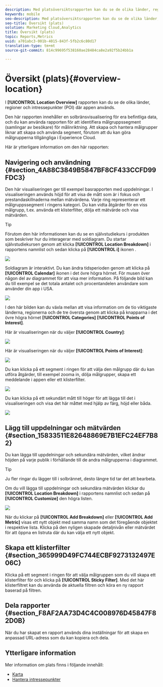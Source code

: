 ```yaml
---
description: Med platsöversiktsrapporten kan du se de olika länder, regioner och intressepunkter där appen används.
keywords: mobile
seo-description: Med platsöversiktsrapporten kan du se de olika länder, regioner och intressepunkter där appen används.
seo-title: Översikt (plats)
solution: Marketing Cloud,Analytics
title: Översikt (plats)
topic: Reports,Metrics
uuid: a701abc3-001b-4015-843f-5fb2c6c80d17
translation-type: tm+mt
source-git-commit: 814c99695f538160ae28484ca8e2a92f5b24bb1a

---
```



# Översikt (plats){#overview-location}

I **[!UICONTROL Location Overview]** rapporten kan du se de olika länder, regioner och intressepunkter (POI) där appen används.

Den här rapporten innehåller en solbränsvisualisering för era befintliga data, och du kan använda rapporten för att identifiera målgruppssegment (samlingar av besökare) för målinriktning. Att skapa och hantera målgrupper liknar att skapa och använda segment, förutom att du kan göra målgrupperna tillgängliga i Experience Cloud.

Här är ytterligare information om den här rapporten:

## Navigering och användning {#section_4A88C3849B5847BF8CF433CCFD99FDC3}

Den här visualiseringen ger till exempel basrapporten med uppdelningar. I visualiseringen används höjd för att visa de mått som är i fokus och prestandaskillnaderna mellan mätvärdena. Varje ring representerar ett målgruppssegment i ringens kategori. Du kan vidta åtgärder för en viss målgrupp, t.ex. använda ett klisterfilter, dölja ett mätvärde och visa mätvärden.

>[!TIP]
>
>Förutom den här informationen kan du se en självstudiekurs i produkten som beskriver hur du interagerar med soldiagram. Du startar självstudiekursen genom att klicka **[!UICONTROL Location Breakdown]** i rapportens namnlist och sedan klicka på **[!UICONTROL i]** ikonen .

![](assets/location.png)

Soldiagram är interaktivt. Du kan ändra tidsperioden genom att klicka på **[!UICONTROL Calendar]** ikonen i det övre högra hörnet. För musen över någon del av diagrammet för att visa mer information. På följande bild kan du till exempel se det totala antalet och procentandelen användare som använder din app i USA.

![](assets/location_mouse.png)

I den här bilden kan du växla mellan att visa information om de tio viktigaste länderna, regionerna och de tre översta genom att klicka på knapparna i det övre högra hörnet **[!UICONTROL Categories]** **[!UICONTROL Points of Interest]**.

Här är visualiseringen när du väljer **[!UICONTROL Country]**:

![](assets/location_countries.png)

Här är visualiseringen när du väljer **[!UICONTROL Points of Interest]**:

![](assets/location_poi.png)

Du kan klicka på ett segment i ringen för att välja den målgrupp där du kan utföra åtgärder, till exempel zooma in, dölja målgrupper, skapa ett meddelande i appen eller ett klisterfilter.

![](assets/location_aud.png)

Du kan klicka på ett sekundärt mått till höger för att lägga till det i visualiseringen och visa det här måttet med hjälp av färg, höjd eller båda.

![](assets/location_secondary.png)

## Lägg till uppdelningar och mätvärden {#section_15833511E82648869E7B1EFC24EF7B82}

Du kan lägga till uppdelningar och sekundära mätvärden, vilket ändrar höjden på varje publik i förhållande till de andra målgrupperna i diagrammet.

>[!TIP]
>
>Ju fler ringar du lägger till i solbrännet, desto längre tid tar det att bearbeta.

Om du vill lägga till uppdelningar och sekundära mätvärden klickar du **[!UICONTROL Location Breakdown]** i rapportens namnlist och sedan på **[!UICONTROL Customize]** den högra listen.

![](assets/location_rail.png)

När du klickar på **[!UICONTROL Add Breakdown]** eller **[!UICONTROL Add Metric]** visas ett nytt objekt med samma namn som det föregående objektet i respektive lista. Klicka på den nyligen skapade detaljnivån eller mätvärdet för att öppna en listruta där du kan välja ett nytt objekt.

## Skapa ett klisterfilter {#section_365999D49FC744ECBF9273132497E06C}

Klicka på ett segment i ringen för att välja målgruppen som du vill skapa ett klisterfilter för och klicka på **[!UICONTROL Sticky Filter]**. Med det här klisterfiltret kan du använda de aktuella filtren och köra en ny rapport baserad på filtren.

## Dela rapporter {#section_F8AF2AA73D4C4C008976D45847F82D0B}

När du har skapat en rapport används dina inställningar för att skapa en anpassad URL-adress som du kan kopiera och dela.

## Ytterligare information

Mer information om plats finns i följande innehåll:

* [Karta](/help/using/location/c-map-points.md)
* [Hantera intressepunkter](/help/using/location/t-manage-points.md)